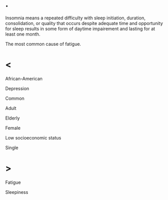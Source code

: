 # .

Insomnia means a repeated difficulty with sleep initiation, duration, consolidation, or quality that occurs despite adequate time and opportunity for sleep results in some form of daytime impairement and lasting for at least one month.

The most common cause of fatigue.

# <

African-American

Depression

Common

Adult

Elderly

Female

Low socioeconomic status

Single

# >

Fatigue

Sleepiness
